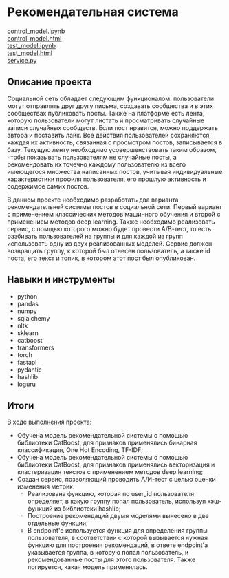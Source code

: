# Рекомендательная система

[control_model.ipynb](control_model.ipynb)\
[control_model.html](http://htmlpreview.github.io/?https://github.com/ilyaapa/map/blob/main/Recomendation%20System/control_model.html)\
[test_model.ipynb](test_model.ipynb)\
[test_model.html](http://htmlpreview.github.io/?https://github.com/ilyaapa/map/blob/main/Recomendation%20System/test_model.html)\
[service.py](service.py)


## Описание проекта

Социальной сеть обладает следующим функционалом: пользователи могут отправлять друг другу письма, создавать сообщества и в этих сообществах публиковать посты.
Также на платформе есть лента, которую пользователи могут листать и просматривать случайные записи случайных сообществ. Если пост нравится, можно поддержать автора и поставить лайк. 
Все действия пользователей сохраняются, каждая их активность, связанная с просмотром постов, записывается в базу.
Текущую ленту необходимо усовершенствовать таким образом, чтобы показывать пользователям не случайные посты, а рекомендовать их точечно каждому пользователю из всего имеющегося множества написанных постов,
учитывая индивидуальные характеристики профиля пользователя, его прошлую активность и содержимое самих постов.

В данном проекте необходимо разработать два варианта рекомендательней системы постов в социальной сети. Первый вариант с применением классических методов машинного обучения и второй с применением методов deep learning.
Также необходимо реализовать сервис,  с помщью которого можно будет провести А/В-тест, то есть разбивать пользователей на группы и для каждой из групп использовать одну из двух реализованных моделей. 
Сервис должен возвращать группу, к которой был отнесен пользователь, а также id поста, его текст и топик, в котором этот пост был опубликован.

## Навыки и инструменты

- python
- pandas
- numpy
- sqlalchemy
- nltk
- sklearn
- catboost
- transformers
- torch
- fastapi
- pydantic
- hashlib
- loguru


## Итоги

В ходе выполнения проекта:
- Обучена модель рекомендательной системы с помощью библиотеки CatBoost, для признаков применялись бинарная классификация, One Hot Encoding, TF-IDF;
- Обучена модель рекомендательной системы с помощью библиотеки CatBoost, для признаков применялись векторизация и кластеризация текстов с применением методов deep learning;
- Создан сервис, позволяющий проводить А/И-тест с целью оценки изменения метрик:
  - Реализована функцию, которая по user_id пользователя определяет, в какую группу попал пользователь, используя хэш-функций из библиотеки hashlib;
  - Построение рекомендаций двумя моделями вынесено в две отдельные функции;
  - В endpoint'е используется функция для определения группы пользователя, в соответствии с которой вызывается нужная функцию для построения рекомендаций,
    в ответе endpoint'а указывается группа, в которую попал пользователь, и рекомендованные посты для этого пользователя. Также логируется, какая модель применялась.